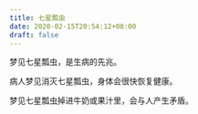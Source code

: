 ```yaml
---
title: 七星瓢虫
date: 2020-02-15T20:54:12+08:00
draft: false
---
```


梦见七星瓢虫，是生病的先兆。


病人梦见消灭七星瓢虫，身体会很快恢复健康。


梦见七星瓢虫掉进牛奶或果汁里，会与人产生矛盾。
